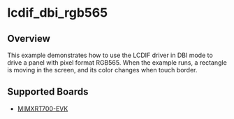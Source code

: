 # lcdif_dbi_rgb565

## Overview
This example demonstrates how to use the LCDIF driver in DBI mode to drive a
panel with pixel format RGB565. When the example runs, a rectangle is moving
in the screen, and its color changes when touch border.

## Supported Boards
- [MIMXRT700-EVK](../../../_boards/mimxrt700evk/driver_examples/lcdif/lcdif_examples_readme.md)
